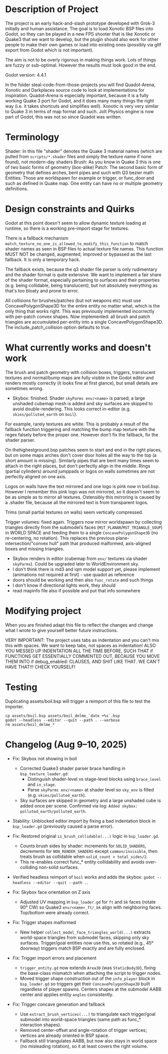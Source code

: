 # Description of Project

The project is an early hack-and-slash prototype developed with Grok-3 initially and human assistance. The goal is to load Xonotic BSP files into Godot, so they can be played in a new FPS shooter that is like Xonotic or Quake3 that we want to develop, but the plugin should also work for other people to make their own games or load into existing ones (possibly via gltf export from Godot which is not important).

The aim is not to be overly rigorous in making things work. Lots of things are fuzzy or sub-optimal. However the results must look good in the end.

Godot version: 4.4.1

In the folder steal-code-from-those-projects you will find Quadot-Arena, Xonotic and Darkplaces source code to look at implementations for inspiration. Quadot-Arena is especially important, because it is a fully working Quake 3 port for Godot, and it does many many things the right way (i.e. it takes shortcuts and simplifies well). Xonotic is very very similar to Quake 3 in terms of map format and such. Jolt Physics engine is now part of Godot, this was not so since Quadot was written.

# Terminology

Shader: In this file "shader" denotes the Quake 3 material names (which are pulled from `scripts/*.shader` files and simply the texture name if none found), not modern-day shaders
Brush: As you know in Quake 3 this is one of two basic forms of geometry (box-alike)
Patch: The second basic form of geometry that defines arches, bent pipes and such with Q3 bezier math
Entities: Those are worldspawn for example or trigger, or func_door and such as defined in Quake map. One entity can have no or multiple geometry definitions.

# Design constraints and Quirks

Godot at this point doesn't seem to allow dynamic texture loading at runtime, so there is a working pre-import stage for textures.

There is a fallback mechanism `match_texture_no_one_is_allowed_to_modify_this_function` to match shader names as seen in BSP files to actual texture file names. This function MUST NOT be changed, augmented, improved or bypassed as the last fallback. It is only a temporary hack.

The fallback exists, because the q3 shader file parser is only rudimentary and the shader format is quite extensive. We want to implement a fair share of the shader format, especially pertaining to surfaces and their properties (e.g. being collidable, being translucent), but not absolutely everything as that's too bloaty and prone to error.

All collisions for brushes/patches (but not weapons etc) must use ConcavePolygonShape3D for the entire entity no matter what, which is the only thing that works right. This was previously implemented incorrectly with per-patch convex shapes. Now implemented: all brush and patch triangles are accumulated per-entity into a single ConcavePolygonShape3D. The include_patch_collision option defaults to true.

# What currently works and doesn't work

The brush and patch geometry with collision boxes, triggers, translucent textures and normal/bump maps are fully visible in the Godot editor and renders mostly correctly (it looks fine at first glance), but small details are sometimes wrong.

- Skybox: finished. Shader `skyParms env/<name>` is parsed; a large unshaded cubemap mesh is added and sky surfaces are skipped to avoid double-rendering. This looks correct in-editor (e.g. `skies/polluted_earth` on `boil`).

For example, rarely textures are white. This is probably a result of the fallback function triggering and matching the bump map texture with the regex falsely before the proper one. However don't fix the fallback, fix the shader parser.

On thehighestground.bsp patches seem to start and end in the right places, but on some maps arches don't cover door holes all the way to the top (a short amount is missing). Similarly pipes that are bent many times seem to attach in the right places, but don't perfectly align in the middle. Rings (partial cylinders) around jumppads or logos on walls sometimes are not perfectly aligned on one axis.

Logos on walls have the text mirrored and one logo is pink now in boil.bsp. However I remember this pink logo was not mirrored, so it doesn't seem to be as simple as to mirror all textures. Ostensibly this mirroring is caused by a .shader file, because all the mirrored text is from transparent logos.

Trims (small partial textures on walls) seem vertically compressed.

Trigger volumes: fixed again. Triggers now mirror worldspawn by collecting triangles directly from the submodel’s faces (`MST_PLANAR`/`MST_TRIANGLE_SOUP`) in WORLD SPACE and feeding them to a single `ConcavePolygonShape3D` (no re-centering, no rotation). This replaces the previous plane-intersection/"convex hull" path that produced malformed, axis-aligned boxes and missing triangles.

- Skybox renders in editor (cubemap from `env/` textures via shader `skyParms`). Could be upgraded later to WorldEnvironment sky.
- I don't think there is md3 and iqm model support yet, please implement (animations not required at first) - use quadot as reference
- doors should be working and then also `func_rotate` and such things
- I don't know if directional lights work, they should
- read mapinfo file also if possible and put that info somewhere

# Modifying project

When you are finished adapt this file to reflect the changes and change what I wrote to give yourself better future instructions.

VERY IMPORTANT: The project uses tabs as indentation and you can't mix this with spaces. We want to keep tabs, not spaces as indentation! ALSO YOU MESSED UP INDENTATION ALL THE TIME BEFORE, SUCH THAT if FUNCTIONS GET ESSENTIALLY COMMENTED OUT, BECAUSE YOU MOVE THEM INTO if debug_enabled: CLAUSES, AND SHIT LIKE THAT. WE CAN'T HAVE THAT!!! CHECK YOURSELF!

# Testing

Duplicating assets/boil.bsp will trigger a reimport of this file to test the importer.

```
cp assets/boil.bsp assets/boil_delme_`date +%s`.bsp
godot --headless --editor --quit --path . --verbose
rm assets/boil_delme_*
```

# Changelog (Aug 9–10, 2025)

- Fix: Skybox not showing in boil
  - Corrected Quake3 shader parser brace handling in `bsp_texture_loader.gd`:
    - Distinguish shader-level vs stage-level blocks using `brace_level` and `in_stage`.
    - Parse `skyParms env/<name>` at shader level so `sky_env` is filled (e.g. `skies/polluted_earth`).
  - Sky surfaces are skipped in geometry and a large unshaded cube is added once per scene. Confirmed via log: `Added skybox: polluted_earth/polluted_earth`.
- Stability: Unblocked editor import by fixing a bad indentation block in `bsp_loader.gd` (previously caused a parse error).
- Fix: Restored original `is_brush_collidable(...)` logic in `bsp_loader.gd`.
  - Counts brush sides by shader: increments for `SOLID_SHADERS`, decrements for `NON_RENDER_SHADERS` except `common/invisible`, then treats brush as collidable when `solid_count > total_sides/2`.
  - This re-enables correct func_* entity collidability and avoids over-colliding non-solid surfaces.
- Verified headless reimport of `boil` works and adds the skybox: `godot --headless --editor --quit --path .`.

- Fix: Skybox face orientation on Z axis
  - Adjusted UV mapping in `bsp_loader.gd` for `ft` and `bk` faces (rotate 90° CW) so Quake3 `env/<name>_ft/_bk` align with neighboring faces. Top/bottom were already correct.

- Fix: Trigger shapes malformed
  - New helper `collect_model_face_triangles_world(...)` extracts world-space triangles from submodel faces, skipping only sky surfaces. Trigger/goal entities now use this, so rotated (e.g., 45° doorway) triggers match BSP exactly and are fully enclosed.

- Fix: Trigger import errors and placement
  - `trigger_entity.gd` now extends `Area3D` (was `StaticBody3D`), fixing the base-class mismatch when attaching the script to trigger nodes.
  - Moved trigger shape construction out of the `info_player` block in `bsp_loader.gd` so triggers get their `ConcavePolygonShape3D` built regardless of player spawns. Centers shapes at the submodel AABB center and applies entity `angles` consistently.

- Fix: Trigger concave generation and fallback
  - Use `extract_brush_vertices(...)` to triangulate each trigger/goal submodel into world-space triangles (same path as func_* interaction shapes).
  - Removed center-offset and angle-rotation of trigger vertices; vertices are already oriented in BSP space.
  - Fallback still triangulates AABB, but now also stays in world space (no misleading rotation), so it at least covers the right volume.
